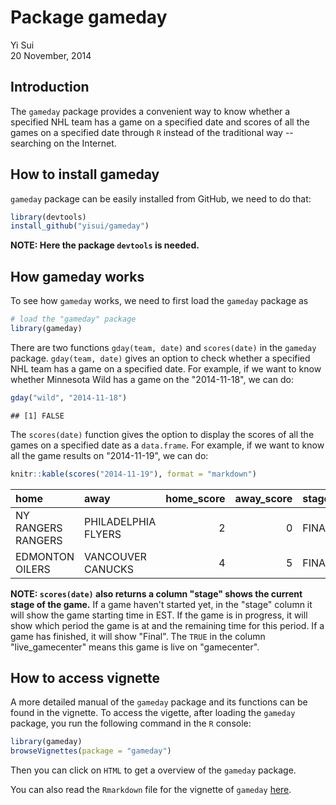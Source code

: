 # Package gameday
Yi Sui  
20 November, 2014  

## Introduction

The `gameday` package provides a convenient way to know whether a specified NHL team has a 
game on a specified date and scores of all the games on a specified date through `R` 
instead of the traditional way -- searching on the Internet.

## How to install gameday

`gameday` package can be easily installed from GitHub, we need to do that:

```r
library(devtools)
install_github("yisui/gameday")
```

__NOTE: Here the package `devtools` is needed.__

## How gameday works

To see how `gameday` works, we need to first load the `gameday` package as

```r
# load the "gameday" package 
library(gameday)
```

There are two functions `gday(team, date)` and `scores(date)` in the `gameday` package. 
`gday(team, date)` gives an option to check whether a specified NHL team has a 
game on a specified date. For example, if we want to know whether Minnesota Wild has a 
game on the "2014-11-18", we can do:

```r
gday("wild", "2014-11-18")
```

```
## [1] FALSE
```

The `scores(date)` function gives the option to display the scores of all the games 
on a specified date as a `data.frame`. For example, if we want to know all the game 
results on "2014-11-19", we can do:

```r
knitr::kable(scores("2014-11-19"), format = "markdown")
```



|home               |away                | home_score| away_score|stage |live_gamecenter |
|:------------------|:-------------------|----------:|----------:|:-----|:---------------|
|NY RANGERS RANGERS |PHILADELPHIA FLYERS |          2|          0|FINAL |TRUE            |
|EDMONTON OILERS    |VANCOUVER CANUCKS   |          4|          5|FINAL |TRUE            |

__NOTE: `scores(date)` also returns a column "stage" shows the current 
stage of the game.__ If a game haven't 
started yet, in the "stage" column it will show the game starting time in EST. If the 
game is in progress, it will show which period the game is at and the remaining time for
this period. If a game has finished, it will show "Final". The `TRUE` in the column 
"live_gamecenter" means this game is live on "gamecenter".


## How to access vignette

A more detailed manual of the `gameday` package and its functions can be found in the 
vignette. To access the vigette, after loading the `gameday` package, you run the 
following command in the `R` console:

```r
library(gameday)
browseVignettes(package = "gameday")
```

Then you can click on `HTML` to get a overview of the `gameday` package.

You can also read the `Rmarkdown` file for the vignette of `gameday` [here](https://github.com/yisui/gameday/blob/master/vignettes/overview.Rmd).
